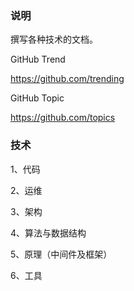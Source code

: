 ### 说明
撰写各种技术的文档。

GitHub Trend 

https://github.com/trending


 
GitHub Topic

https://github.com/topics



### 技术
1、代码

2、运维

3、架构

4、算法与数据结构

5、原理（中间件及框架）

6、工具
    